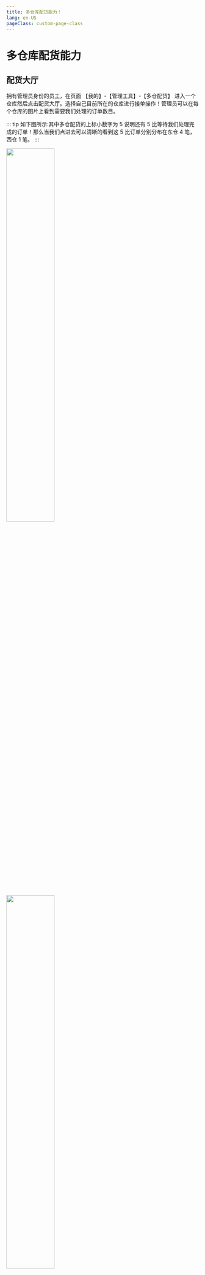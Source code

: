 ```yaml
---
title: 多仓库配货能力！
lang: en-US
pageClass: custom-page-class
---
```


# 多仓库配货能力

## 配货大厅

拥有管理员身份的员工，在页面 <span class="weight-text">【我的】-【管理工具】-【多仓配货】</span> 进入一个仓库然后点击配货大厅。选择自己目前所在的仓库进行接单操作！管理员可以在每个仓库的图片上看到需要我们处理的订单数目。

::: tip
如下图所示:其中多仓配货的上标小数字为 5 说明还有 5 比等待我们处理完成的订单！那么当我们点进去可以清晰的看到这 5 比订单分别分布在东仓 4 笔，西仓 1 笔。
:::

<div class="inline-container">
    <img src="/public/img/cook/cook-5.png" alt="" class="fancybox" data-fancybox="gallery" width="50%">
    <img src="/public/img/cook/cook-6.png" alt="" class="fancybox" data-fancybox="gallery" width="50%">
</div>

## 接单配货

> 接下来我们以管理员在 “东仓” 来举例配货的流程和步骤 ~

在工厂好管家的页面<span class="highlight-text">【配货大厅】-【待接单】</span>列表我们可以看到，现在有这一位顾客 “刘备” 他前前后后一共下了 5 笔订单 ~ 那么这 5 笔订单如果没有特殊的要求我们可以使用 <span class="weight-text"> “一键接单” </span> 功能，一键接单功能不限制单数，只要是同一个客户的订单全部都可以一键快速接单。在接单以后，这个订单就会进入到正在配货列表！那么接下来我们就要展示一下如何快速的配货 ~

<div class="inline-container">
    <img src="/public/img/cook/whole-1.png" alt="" class="fancybox" data-fancybox="gallery" width="33%">
    <img src="/public/img/cook/whole-2.png" alt="" class="fancybox" data-fancybox="gallery" width="33%">
    <img src="/public/img/cook/whole-3.png" alt="" class="fancybox" data-fancybox="gallery" width="33%">
</div>

## 🔥 配货统筹

`配货统筹：把每个订单中相同的商品，相同的尺码自动累计到一起！`

在上面的图片上我们可以看到不论我们刘备有多少订单我们都可以使用一键接单 。那么我们工厂好管家搭配了一个特别厉害的功能，就是<span class="weight-text"> “ 配货统筹 ” </span>。可想而知，多笔订单中肯定存在某些商品是相同的，或者相同的尺码，如果我们根据一笔又一笔的订单进行配货。那么效率肯定是不行的，软件的统筹能力可以帮助我们把相同商品，相同尺码的商品<span class="weight-text"> “ 自动整理 ” </span>在一起。这样子让我们配备货物的时候就更加的清晰明了~

并且在统筹信息的时候，我们的商品也会自动根据高级管理员预先设计好的路线进行排序。那么这样子我们配货员在配货的时候，就好比是坐公交车一般，一个站点一个站点的<span class="highlight-text"> 有序且精确 </span>的进行配货操作，并且在每一个站点我们在商品卡片的右下角都提供了<span class="underline-text"> 当前配货数量 </span>供配货员进行<span class="underline-text"> 核对 </span>。这极大的减少了配错的概率，并且加快了配货的速度！

<div class="inline-container">
    <img src="/public/img/cook/whole-4.png" alt="" class="fancybox" data-fancybox="gallery" width="33%">
    <img src="/public/img/cook/whole-5.png" alt="" class="fancybox" data-fancybox="gallery" width="33%">
    <img src="/public/img/cook/whole-6.png" alt="" class="fancybox" data-fancybox="gallery" width="33%">
</div>

> 那么，工厂好管家针对配货员自主的<span class="weight-text"> 🚀 “ 统筹能力的灵活度很高 ” </span>。配货员可以根据自己的需求，一次性统筹全部内容，也可以只统筹多个用户、多笔订单，或者仅仅统筹选中的某几笔订单！！这个根据当时的实际情况而定。

::: tip
🎉 配货统筹有点总结：

```
- 1. 多笔订单自动合并
- 2. A->B->C 固定线路配货，不走回头路
- 3. 数量校准快速，提高了工作准确性
- 4. 断码上报简便、配货信息简单化
- 5. 清晰的图片、准确的数据、简易的辅助信息！

这些有效的配货方案，明显提高了配货过程的效率和准确度，同时减轻了配货员的工作量 🎉 🎉 🎉 。
```
:::

## Lack . 断码上报

由于我们针对部分现货工厂的特殊性质，很多热门款的补货可能不及时。所以我们客户有时候上报的订单可能存在断码！那么在之前人工去处理这些数据是非常麻烦的。现在假设我们有部分商品断码，我们只需要选择对应的商品卡片，点击<span class="highlight-text"> 【 断码上报 】 </span>填写断码的商品即可！后续我们的<span class="underline-text"> 每日账单、商品库存 </span>数据会根据我们上报的断码信息<span class="underline-text"> 全自动核减 </span>、我们管理员完全可以省下很多精力专注于其他业务上！

<div class="inline-container">
    <img src="/public/img/cook/short-1.png" alt="" class="fancybox" data-fancybox="gallery" width="33%">
    <img src="/public/img/cook/short-2.png" alt="" class="fancybox" data-fancybox="gallery" width="33%">
    <img src="/public/img/cook/short-3.png" alt="" class="fancybox" data-fancybox="gallery" width="33%">
</div>

> 从上面的图片可以看到，我们给“刘备”上报了全白软拖的商品一共断码了 5 双，并且这 5 双商品会自动分配到相应的每一个小笔的订单中！这些都是<span class="weight-text"> “ 程序自动实现的 ” </span>，断码的上报也是都非常简单。那么我们在配货完成并且上报完相关客户的数量之后呢，我们只需要<span class="underline-text"> 核实一下实际的配货数量是否准确即可装箱打包 。</span>

> ~ 当然完成了上述这些操作之后，在配完货物之后呢，别忘记了点击 “一键完成” 按钮。

<div class="center-text">一键完成 </div>

```

“一键完成” 或者完成的订单会自动进入到配货大厅的核实中心里面
通常这一步都是装车/配送之前对数量进行二次核实！以确保配送商品的准确性。

```

## Schedule 配货进度查询 

> 针对每一个仓库，都有单独的一个进度查询！进度查询的主要功能是让我们的管理员时时刻刻掌握配货的进度！可以点击界面下方的黑色按钮<span class="weight-text"> “ 进度查询 ” </span>进入到进度列表页面！

> 进度列表中可以看到当前仓库所有的<span class="underline-text"> 订单信息、订单实时状态、订单对应配货人员 </span>。而且，我们还提供了一个<span class="weight-text"> “ 抢单 ” </span>功能、实际上就是如果某个配货员手头上的单子接的比较多。配货来不及，那么其他配货员可以在沟通好的情况下进行抢单操作。

<div class="inline-container">
    <img src="/public/img/cook/schedule-1.png" alt="" class="fancybox" data-fancybox="gallery" width="50%">
    <img src="/public/img/cook/schedule-2.png" alt="" class="fancybox" data-fancybox="gallery" width="50%">
</div>

## 核实中心 ✅

现在我们可以在对应的仓库里面核实中心可以看到每个客户在当前仓库商品的数量。核实商品的详情通常以列表页的形式体现，正常总数量如果正确 ✅ 的话，那么就可以点击核实正确！二次虽然非常的简单快速、但是他能<span class="weight-text"> “ 增加配货精确能力 ” </span>，减少错单、数目对不上的事情发生。

<div class="inline-container">
    <img src="/public/img/cook/check-1.png" alt="" class="fancybox" data-fancybox="gallery" width="33%">
    <img src="/public/img/cook/check-2.png" alt="" class="fancybox" data-fancybox="gallery" width="33%">
    <img src="/public/img/cook/check-3.png" alt="" class="fancybox" data-fancybox="gallery" width="33%">
</div>

> 那么假设现在我们管理员在核实数量的时候发现实际配货双数和我们软件上统计的适配数量存在出入，我们可以点击<span class="underline-text"> 【查看详情】-【统筹数据】 </span>来帮助我们快速精准的定位到底是缺少了什么商品，以辅助我们核心数据的操作。

::: info

<div class="fan-tips"> 小分享 · 对于已经使用工厂好管家的工厂反馈来说：核实功能通常在列表页核实正确数量没错基本就不会出错！突出一个 <strong style="color:red;">“ 给力 💪💪 ！核实正确的商品会自动进入到  <a href="/src/document/core/express" style="font-size:16px;color:blue;">【 🚚  配送列表信息】</a> ”</strong> </div>
:::

## 订单自动拆分！

> 前提条件：<span class="highlight-text">假设工厂有多个仓库！</span> 首选我们的软件会根据商品存放的仓库自动把订单拆分开！所以在我们下单的时候。我们的软件会自动根据商品
> 存放的仓库将订单进行拆分 ✅ 这样子我们配货员在配货的时候就无需每个仓库之间跑来跑去！或者由于协调等问题浪费大量的时间。

:::info
如下图所示：我们管理员代替 “大乔” 下单，其中凉鞋为 10 双，存放在西仓库！拖鞋下单 2 双，存放在东仓库！那么我们软件在购物车的时候就会自动根据
鞋子的 <span class="underline-text">存放仓库自动归类</span> 在完成下单以后我们可以看到，订单会自动拆分成对应的仓库小订单。这样子我们处理订单只需要按照仓库进行处理即可，非常方便~
:::

<div class="inline-container">
    <img src="/public/img/cook/cook-1.png" alt="" class="fancybox" data-fancybox="gallery" width="24%">
    <img src="/public/img/cook/cook-2.png" alt="" class="fancybox" data-fancybox="gallery" width="24%">
    <img src="/public/img/cook/cook-3.png" alt="" class="fancybox" data-fancybox="gallery" width="24%">
    <img src="/public/img/cook/cook-4.png" alt="" class="fancybox" data-fancybox="gallery" width="24%">
</div>
```